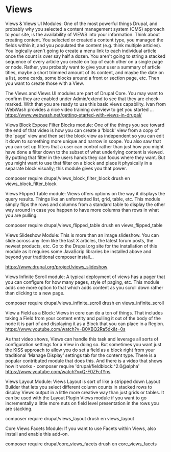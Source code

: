 
# Views

Views & Views UI Modules:
One of the most powerful things Drupal, and probably why you selected a content management system (CMS) approach to your site, is the availability of VIEWS into your information.  Think about creating content.  You selected or created a content type, you managed the fields within it, and you populated the content (e.g. think multiple articles).  You logically aren't going to create a menu link to each individual article once the count is over say half a dozen.  You aren't going to string a stacked sequence of every article you create on top of each other on a single page or node.  Rather, you probably want to give your user a summary of article titles, maybe a short trimmed amount of its content, and maybe the date on a list, some cards, some blocks around a front or section page, etc.  Then you want to create those with a View.

The Views and Views UI modules are part of Drupal Core.  You may want to confirm they are enabled under Admin/extend to see that they are check-marked.  With that you are ready to use this basic views capability.  Ivan from WebWash provides a nice video training overview to get you started …      https://www.webwash.net/getting-started-with-views-in-drupal/

Views Block Expose Filter Blocks module:
One of the things you see toward the end of that video is how you can create a 'block' view from a copy of the 'page' view and then set the block view as independent so you can edit it down to something more unique and narrow in scope.  You also saw that you can set up filters that a user can control rather than just how you might have done a filter down to the subset of what underlying content is viewed.  By putting that filter in the users hands they can focus where they want.  But you might want to use that filter on a block and place it physically in a separate block visually; this module gives you that power. 

composer require drupal/views_block_filter_block
drush en views_block_filter_block

Views Flipped Table module:
Views offers options on the way it displays the query results. Things like an unformatted list, grid, table, etc.  This module simply flips the rows and columns from a standard table to display the other way around in case you happen to have more columns than rows in what you are pulling. 

composer require drupal/views_flipped_table
drush en views_flipped_table


Views Slideshow Module:
This is more than an image slideshow.  You can slide across any item like the last X articles, the latest forum posts, the newest products, etc.   Go to the Drupal.org site for the installation of this module as it requires some JavaScrip libraries be installed above and beyond your traditional composer install...

https://www.drupal.org/project/views_slideshow


Views Infinite Scroll module:
A typical deployment of views has a pager that you can configure for how many pages, style of paging, etc.  This module adds one more option to that which adds content as you scroll down rather than clicking to a new page. 

composer require drupal/views_infinite_scroll
drush en views_infinite_scroll


View a Field as a Block:
Views in core can do a ton of things.  That includes taking a Field from your content entity and pulling it out of the body of the node it is part of and displaying it as a Block that you can place in a Region.
https://www.youtube.com/watch?v=B0XBQ2Ra5dk&t=0s

As that video shows, Views can handle this task and leverage all sorts of configuration settings for a View in doing so.  But sometimes you want just the KISS approach to allow you do set a field as a block right from your traditional 'Manage Display' settings tab for the content type.  There is a popular contributed module that does this.  And there is a video that shows how it works - 
composer require 'drupal/fieldblock:^2.0@alpha'
https://www.youtube.com/watch?v=Q-F0ZFcfYps



Views Layout Module: 
Views Layout is sort of like a stripped down Layout Builder that lets you select different column counts in stacked rows to display Views output in a little more creative way than just grids or tables.  It can be used with the Layout Plugin Views module if you want to go incrementally a little more nuts on field level presentation in the rows you are stacking.

composer require drupal/views_layout
drush en views_layout


Core Views Facets Module:
If you want to use Facets within Views, also install and enable this add-on.

composer require drupal/core_views_facets
drush en core_views_facets

